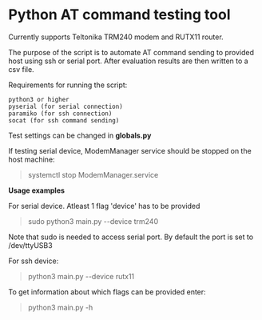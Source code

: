 # Python AT command testing tool


Currently supports Teltonika TRM240 modem and RUTX11 router.

The purpose of the script is to automate AT command sending to provided host using ssh or serial port. After evaluation results are then written to a csv file.

Requirements for running the script:
```
python3 or higher
pyserial (for serial connection)
paramiko (for ssh connection)
socat (for ssh command sending)
```

Test settings can be changed in <b>globals.py</b>

If testing serial device, ModemManager service should be stopped on the host machine:

> systemctl stop ModemManager.service

<b>Usage examples</b>

For serial device. Atleast 1 flag 'device' has to be provided

> sudo python3 main.py --device trm240

Note that sudo is needed to access serial port. By default the port is set to /dev/ttyUSB3

For ssh device:

> python3 main.py --device rutx11

To get information about which flags can be provided enter:

> python3 main.py -h

